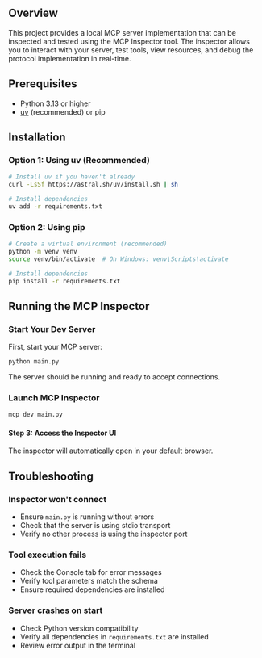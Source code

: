 ## Overview

This project provides a local MCP server implementation that can be inspected and tested using the MCP Inspector tool. The inspector allows you to interact with your server, test tools, view resources, and debug the protocol implementation in real-time.

## Prerequisites

- Python 3.13 or higher
- [uv](https://github.com/astral-sh/uv) (recommended) or pip

## Installation

### Option 1: Using uv (Recommended)

```bash
# Install uv if you haven't already
curl -LsSf https://astral.sh/uv/install.sh | sh

# Install dependencies
uv add -r requirements.txt
```

### Option 2: Using pip

```bash
# Create a virtual environment (recommended)
python -m venv venv
source venv/bin/activate  # On Windows: venv\Scripts\activate

# Install dependencies
pip install -r requirements.txt
```

## Running the MCP Inspector

### Start Your Dev Server

First, start your MCP server:

```bash
python main.py
```

The server should be running and ready to accept connections.

### Launch MCP Inspector


```bash
mcp dev main.py
```

#### Step 3: Access the Inspector UI

The inspector will automatically open in your default browser.

## Troubleshooting

### Inspector won't connect

- Ensure `main.py` is running without errors
- Check that the server is using stdio transport
- Verify no other process is using the inspector port

### Tool execution fails

- Check the Console tab for error messages
- Verify tool parameters match the schema
- Ensure required dependencies are installed

### Server crashes on start

- Check Python version compatibility
- Verify all dependencies in `requirements.txt` are installed
- Review error output in the terminal
